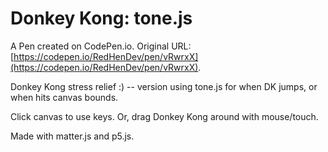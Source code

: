 # Donkey Kong: tone.js

A Pen created on CodePen.io. Original URL: [https://codepen.io/RedHenDev/pen/vRwrxX](https://codepen.io/RedHenDev/pen/vRwrxX).

Donkey Kong stress relief :) -- version using tone.js for when DK jumps, or when hits canvas bounds.

Click canvas to use keys. Or, drag Donkey Kong around with mouse/touch.

Made with matter.js and p5.js.